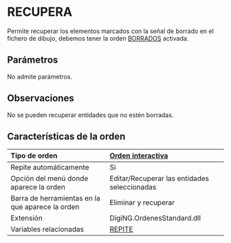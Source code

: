 # RECUPERA

Permite recuperar los elementos marcados con la señal de borrado en el fichero de dibujo, debemos tener la orden [BORRADOS](/digi3d-net/referencia/ventana-de-dibujo/ordenes/r/BORRADOS.html) activada.

## Parámetros

No admite parámetros.

## Observaciones

No se pueden recuperar entidades que no estén borradas.

## Características de la orden

| Tipo de orden | [Orden interactiva](recupera.md) |
| :--- | :--- |
| Repite automáticamente | Si |
| Opción del menú donde aparece la orden | Editar/Recuperar las entidades seleccionadas |
| Barra de herramientas en la que aparece la orden | Eliminar y recuperar |
| Extensión | DigiNG.OrdenesStandard.dll |
| Variables relacionadas | [REPITE](/digi3d-net/referencia/ventana-de-dibujo/ordenes/r/REPITE.html) |


